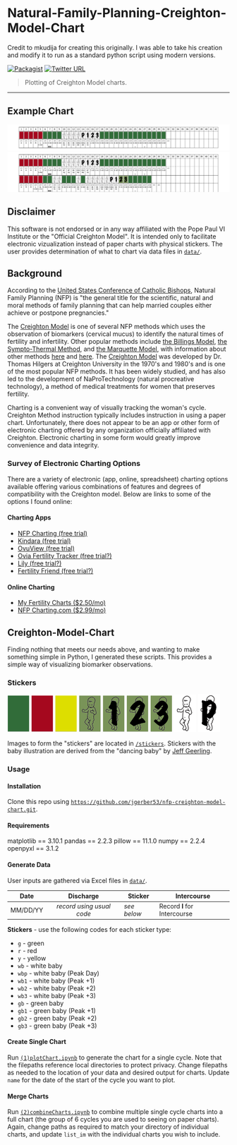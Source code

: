 # Natural-Family-Planning-Creighton-Model-Chart
Credit to mkudija for creating this originally.  I was able to take his creation and modify it to run as a standard python script using modern versions.

[![Packagist](https://img.shields.io/packagist/l/doctrine/orm.svg?maxAge=2592000)](https://github.com/mkudija/Creighton-Model-Chart/blob/master/LICENSE)
[![Twitter URL](https://img.shields.io/twitter/url/http/shields.io.svg?style=social&maxAge=2592000)](https://twitter.com/mkudija)

> Plotting of Creighton Model charts.

---

## Example Chart
![Example](https://github.com/jgerber53/nfp-creighton-model-chart/blob/main/charts/example_month_1.png)
![Example Combined](https://github.com/jgerber53/nfp-creighton-model-chart/blob/main/charts/complete/example_month_1_to_example_month_2.png)

## Disclaimer
This software is not endorsed or in any way affiliated with the Pope Paul VI Institute or the "Official Creighton Model". It is intended only to facilitate electronic vizualization instead of paper charts with physical stickers. The user provides determination of what to chart via data files in [`data/`](https://github.com/jgerber53/nfp-creighton-model-chart/tree/main/data). 

## Background
According to the [United States Conference of Catholic Bishops](http://www.usccb.org/issues-and-action/marriage-and-family/natural-family-planning/what-is-nfp/), Natural Family Planning (NFP) is "the general title for the scientific, natural and moral methods of family planning that can help married couples either achieve or postpone pregnancies."

The [Creighton Model](http://www.creightonmodel.com) is one of several NFP methods which uses the observation of biomarkers (cervical mucus) to identify the natural times of fertility and infertility. Other popular methods include [the Billings Model](http://www.woomb.org/), [the Sympto-Thermal Method](https://sympto.org/data/manual_en_sympto.pdf), and [the Marquette Model](https://www.google.com/url?sa=t&source=web&rct=j&opi=89978449&url=https://www.marquette.edu/nursing/institute-natural-family-planning/model.php&ved=2ahUKEwicldq49LeMAxX7OjQIHZJPHyYQFnoECBUQAQ&usg=AOvVaw3K0vL5LtMjgsWN_18DftTG/), with information about other methods [here](http://www.usccb.org/issues-and-action/marriage-and-family/natural-family-planning/what-is-nfp/methods.cfm) and [here](http://verilymag.com/2016/12/how-to-chart-your-cycle-creighton-billings-two-day-sympto-thermal-marquette-lactational). The [Creighton Model](http://www.unleashingthepower.info/PDFs/IA_IntroCrMS.pdf) was developed by Dr. Thomas Hilgers at Creighton University in the 1970's and 1980's and is one of the most popular NFP methods. It has been widely studied, and has also led to the development of NaProTechnology (natural procreative technology), a method of medical treatments for women that preserves fertility.

Charting is a convenient way of visually tracking the woman's cycle. Creighton Method instruction typically includes instruction in using a paper chart. Unfortunately, there does not appear to be an app or other form of electronic charting offered by any organization officially affiliated with Creighton. Electronic charting in some form would greatly improve convenience and data integrity.

### Survey of Electronic Charting Options
There are a variety of electronic (app, online, spreadsheet) charting options available offering various combinations of features and degrees of compatibility with the Creighton model. Below are links to some of the options I found online:

#### Charting Apps
* [NFP Charting (free trial)](https://itunes.apple.com/us/app/nfp-charting/id300767738?mt=8)
* [Kindara (free trial)](https://www.kindara.com/)
* [OvuView (free trial)](https://play.google.com/store/apps/details?id=com.sleekbit.ovuview&hl=en)
* [Ovia Fertility Tracker (free trial?)](https://itunes.apple.com/us/app/ovia-fertility-tracker-ovulation-calculator/id570244389?mt=8)
* [Lily (free trial?)](http://whimsicallily.com/lily/appstore.php)
* [Fertility Friend (free trial?)](https://itunes.apple.com/app/apple-store/id443919067?mt=8)

#### Online Charting
* [My Fertility Charts ($2.50/mo)](http://www.myfertilitycharts.com/)
* [NFP Charting.com ($2.99/mo)](https://www.nfpcharting.com/index.php)

## Creighton-Model-Chart
Finding nothing that meets our needs above, and wanting to make something simple in Python, I generated these scripts. This provides a simple way of visualizing biomarker observations.

### Stickers
<img src="https://github.com/jgerber53/nfp-creighton-model-chart/blob/main/stickers/g.png" width="50"/> <img src="https://github.com/jgerber53/nfp-creighton-model-chart/blob/main/stickers/r.png" width="50"/> <img src="https://github.com/jgerber53/nfp-creighton-model-chart/blob/main/stickers/y.png" width="50"/> <img src="https://github.com/jgerber53/nfp-creighton-model-chart/blob/main/stickers/gb.png" width="50"/> <img src="https://github.com/jgerber53/nfp-creighton-model-chart/blob/main/stickers/gb1.png" width="50"/> <img src="https://github.com/jgerber53/nfp-creighton-model-chart/blob/main/stickers/gb2.png" width="50"/> <img src="https://github.com/jgerber53/nfp-creighton-model-chart/blob/main/stickers/gb3.png" width="50"/> <img src="https://github.com/jgerber53/nfp-creighton-model-chart/blob/main/stickers/wb.png" width="50"/> <img src="https://github.com/jgerber53/nfp-creighton-model-chart/blob/main/stickers/wbp.png" width="50"/>

Images to form the "stickers" are located in [`/stickers`](https://github.com/jgerber53/nfp-creighton-model-chart/tree/main/stickers). Stickers with the baby illustration are derived from the "dancing baby" by [Jeff Geerling](https://www.jeffgeerling.com/blog/2010/dancing-baby-illustration). 

### Usage

#### Installation
Clone this repo using [`https://github.com/jgerber53/nfp-creighton-model-chart.git`](https://github.com/jgerber53/nfp-creighton-model-chart.git).

#### Requirements

matplotlib == 3.10.1
pandas == 2.2.3
pillow == 11.1.0
numpy == 2.2.4
openpyxl == 3.1.2

#### Generate Data
User inputs are gathered via Excel files in [`data/`](https://github.com/jgerber53/nfp-creighton-model-chart/tree/main/data). 

| Date          | Discharge     | Sticker  | Intercourse  | 
| ------------- |:-------------:| -------- | ------------ |
| MM/DD/YY      | *record using usual code* | *see below* | Record **I** for Intercourse | 

**Stickers** - use the following codes for each sticker type:
- `g` - green
- `r` - red
- `y` - yellow
- `wb` - white baby
- `wbp` - white baby (Peak Day)
- `wb1` - white baby (Peak +1)
- `wb2` - white baby (Peak +2)
- `wb3` - white baby (Peak +3)
- `gb` - green baby 
- `gb1` - green baby (Peak +1)
- `gb2` - green baby (Peak +2)
- `gb3` - green baby (Peak +3)


#### Create Single Chart
Run [`(1)plotChart.ipynb`](https://github.com/mkudija/Creighton-Model-Chart/blob/master/(1)plotChart.ipynb) to generate the chart for a single cycle. Note that the filepaths reference local directories to protect privacy. Change filepaths as needed to the location of your data and desired output for charts. Update `name` for the date of the start of the cycle you want to plot. 

#### Merge Charts
Run [`(2)combineCharts.ipynb`](https://github.com/mkudija/Creighton-Model-Chart/blob/master/(2)combineCharts.ipynb) to combine multiple single cycle charts into a full chart (the group of 6 cycles you are used to seeing on paper charts). Again, change paths as required to match your directory of individual charts, and update `list_im` with the individual charts you wish to include.  
